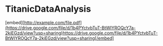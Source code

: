 # TitanicDataAnalysis

[embed][http://example.com/file.pdf](https://drive.google.com/file/d/1b4PYctvbTuT-BtWIYROQcY7a-2kiEGzd/view?usp=sharing)https://drive.google.com/file/d/1b4PYctvbTuT-BtWIYROQcY7a-2kiEGzd/view?usp=sharing[/embed]
